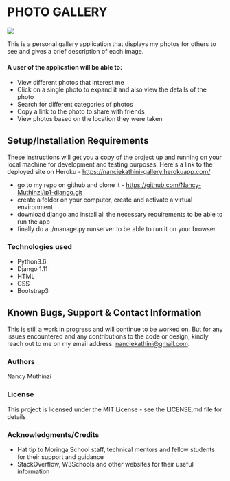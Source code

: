 # PHOTO GALLERY

<img src="/gallery/static/images/img.png">

This is a personal gallery application that displays my photos for others to see and gives a brief description of each image.

#### A user of the application will be able to:

- View different photos that interest me
- Click on a single photo to expand it and also view the details of the photo
- Search for different categories of photos
- Copy a link to the photo to share with friends
- View photos based on the location they were taken

## Setup/Installation Requirements

These instructions will get you a copy of the project up and running on your local machine for development and testing purposes. Here's a link to the deployed site on Heroku - https://nanciekathini-gallery.herokuapp.com/

- go to my repo on github and clone it - https://github.com/Nancy-Muthinzi/ip1-django.git
- create a folder on your computer, create and activate a virtual environment
- download django and install all the necessary requirements to be able to run the app
- finally do a ./manage.py runserver to be able to run it on your browser

### Technologies used

- Python3.6
- Django 1.11
- HTML
- CSS
- Bootstrap3

## Known Bugs, Support & Contact Information

This is still a work in progress and will continue to be worked on. But for any issues encountered and any contributions to the code or design, kindly reach out to me on my email address: nanciekathini@gmail.com.

### Authors

Nancy Muthinzi

### License

This project is licensed under the MIT License - see the LICENSE.md file for details

### Acknowledgments/Credits

- Hat tip to Moringa School staff, technical mentors and fellow students for their support and guidance
- StackOverflow, W3Schools and other websites for their useful information
